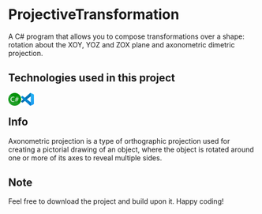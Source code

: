 # ProjectiveTransformation
A C# program that allows you to compose transformations over a shape: rotation about the XOY, YOZ and ZOX plane and axonometric dimetric projection.

## Technologies used in this project
<img align="left" alt="C#.js" width="26px" src="https://raw.githubusercontent.com/github/explore/80688e429a7d4ef2fca1e82350fe8e3517d3494d/topics/csharp/csharp.png" />
<img align="left" alt="Visual studio" width="26px" src="https://raw.githubusercontent.com/github/explore/80688e429a7d4ef2fca1e82350fe8e3517d3494d/topics/visual-studio-code/visual-studio-code.png" />

<br />

## Info
Axonometric projection is a type of orthographic projection used for creating a pictorial drawing of an object, where the object is rotated around one or more of its axes to reveal multiple sides.

## Note
Feel free to download the project and build upon it. Happy coding!
